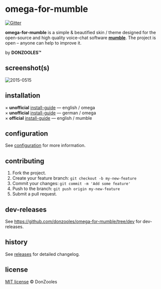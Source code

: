 # omega-for-mumble

[![Gitter](https://badges.gitter.im/donzooles/omega-for-mumble.svg)](https://gitter.im/donzooles/omega-for-mumble?utm_source=badge&utm_medium=badge&utm_campaign=pr-badge)

**omega-for-mumble** is a simple & beautified skin / theme designed for the open-source and high quality voice-chat software **[mumble](http://wiki.mumble.info/wiki/Main_Page)**. The project is open – anyone can help to improve it.

by <b>DONZOOLES™</b> <br>

## screenshot(s)
![2015-0515](https://github.com/donzooles/omega-for-mumble/blob/gh-pages/images/2015-0515.png?raw=true)

## installation
× **unofficial** <a href="https://github.com/donzooles/omega-for-mumble/wiki/installation#english">install-guide</a> — english / omega<br />
× **unofficial** <a href="https://github.com/donzooles/omega-for-mumble/wiki/installation#deutsch">install-guide</a> — german / omega<br />
× **official** [install-guide](http://wiki.mumble.info/wiki/Skins#Installing_a_Skin) — english / mumble

## configuration

See [configuration](https://github.com/donzooles/omega-for-mumble/wiki/Configuration) for more information.

## contributing

1. Fork the project.
2. Create your feature branch: `git checkout -b my-new-feature`
3. Commit your changes: `git commit -m 'Add some feature'`
4. Push to the branch: `git push origin my-new-feature`
5. Submit a pull request.

## dev-releases

See https://github.com/donzooles/omega-for-mumble/tree/dev for dev-releases.

## history

See [releases](https://github.com/donzooles/omega-for-mumble/releases) for detailed changelog.

## license

[MIT license](https://github.com/donzooles/omega-for-mumble/blob/master/LICENSE.md) © DonZooles
